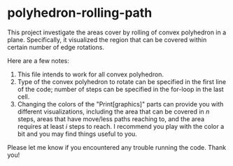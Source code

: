 # polyhedron-rolling-path
This project investigate the areas cover by rolling of convex polyhedron in a plane. Specifically, it visualized the region that can be covered within certain number of edge rotations.

Here are a few notes:
1. This file intends to work for all convex polyhedron.
2. Type of the convex polyhedron to rotate can be specified in the first line of the code; number of steps can be specified in the for-loop in the last cell.
3. Changing the colors of the "Print[graphics]" parts can provide you with different visualizations, including the area that can be covered in $n$ steps, areas that have move/less paths reaching to, and the area requires at least $i$ steps to reach. I recommend you play with the color a bit and you may find things useful to you.

Please let me know if you encountered any trouble running the code. Thank you!
